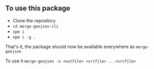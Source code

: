 ## To use this package

- Clone the repository
- `cd merge-geojson-cli`
- `npm i`
- `npm i -g .`

That's it, the package should now be available everywhere as `merge-geojson`

To use it `merge-geojson -o <outfile> <srcfile> ...<srcfile>`
